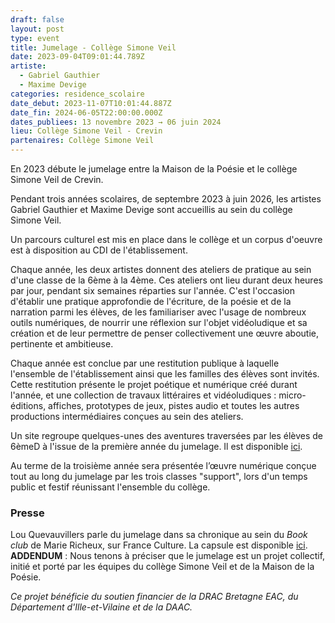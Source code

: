 ```yaml
---
draft: false
layout: post
type: event
title: Jumelage - Collège Simone Veil
date: 2023-09-04T09:01:44.789Z
artiste:
  - Gabriel Gauthier
  - Maxime Devige
categories: residence_scolaire
date_debut: 2023-11-07T10:01:44.887Z
date_fin: 2024-06-05T22:00:00.000Z
dates_publiees: 13 novembre 2023 → 06 juin 2024
lieu: Collège Simone Veil - Crevin
partenaires: Collège Simone Veil
---
```

En 2023 débute le jumelage entre la Maison de la Poésie et le collège Simone Veil de Crevin.

Pendant trois années scolaires, de septembre 2023 à juin 2026, les artistes Gabriel Gauthier et Maxime Devige sont accueillis au sein du collège Simone Veil.

Un parcours culturel est mis en place dans le collège et un corpus d'oeuvre est à disposition au CDI de l'établissement.

Chaque année, les deux artistes donnent des ateliers de pratique au sein d'une classe de la 6ème à la 4ème. Ces ateliers ont lieu durant deux heures par jour, pendant six semaines réparties sur l'année. C'est l'occasion d'établir une pratique approfondie de l'écriture, de la poésie et de la narration parmi les élèves, de les familiariser avec l'usage de nombreux outils numériques, de nourrir une réflexion sur l'objet vidéoludique et sa création et de leur permettre de penser collectivement une œuvre aboutie, pertinente et ambitieuse.

Chaque année est conclue par une restitution publique à laquelle l'ensemble de l'établissement ainsi que les familles des élèves sont invités. Cette restitution présente le projet poétique et numérique créé durant l'année, et une collection de travaux littéraires et vidéoludiques : micro-éditions, affiches, prototypes de jeux, pistes audio et toutes les autres productions intermédiaires conçues au sein des ateliers.

Un site regroupe quelques-unes des aventures traversées par les élèves de 6èmeD à l'issue de la première année du jumelage. Il est disponible [ici](http://maisondelapoesie-rennes.org/jumelage/site_total).

Au terme de la troisième année sera présentée l’œuvre numérique conçue tout au long du jumelage par les trois classes "support", lors d'un temps public et festif réunissant l'ensemble du collège.

### Presse

Lou Quevauvillers parle du jumelage dans sa chronique au sein du *Book club* de Marie Richeux, sur France Culture. La capsule est disponible [ici](https://www.radiofrance.fr/franceculture/podcasts/lectures-numeriques/un-jeu-video-au-college-une-experience-poetique-proposee-par-maxime-devige-et-gabriel-gauthier-1036440). **ADDENDUM** : Nous tenons à préciser que le jumelage est un projet collectif, initié et porté par les équipes du collège Simone Veil et de la Maison de la Poésie.

*Ce projet bénéficie du soutien financier de la DRAC Bretagne EAC, du Département d'Ille-et-Vilaine et de la DAAC.*
